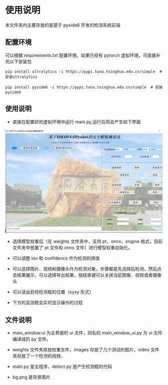 # 使用说明

本文件夹内主要存放的是基于 pyside6 开发的检测系统前端

## 配置环境

可以根据 requirements.txt 配置环境，如果已经有 pytorch 虚拟环境，可直接补充以下安装包

```Shell
pip install ultralytics -i https://pypi.tuna.tsinghua.edu.cn/simple  # 安装ultralytics

pip install pyside6 -i https://pypi.tuna.tsinghua.edu.cn/simple  # 安装pyside6

```

## 使用说明

- 直接在配置好的虚拟环境中运行 main.py,运行后将会产生如下界面

![](README_md_files/fab4e170-9e29-11ee-8dc0-2db77a7209e1.jpeg?v=1&type=image)

- 选择模型权重后（在 weights 文件夹中，支持 pt，onnx，engine 格式，目前文件夹中放置了 pt 文件和 onnx 文件）进行模型权重初始化。

- 可以调整 iou 和 confidence 作为检测的阈值

- 可以选择图片、视频和摄像头作为检测对象，步骤都是先选择后检测，然后点击结果展示，可以选择导出结果，按结束键可以关闭当前图像、视频或者摄像头

- 可以读出目标检测框的位置（xyxy 形式）

- 下方的监测框会实时显示操作的过程

## 文件说明

- main_window\.ui 为主界面的 ui 文件，同名的 main_window_ui.py 为 ui 文件编译成的 py 文件。

- weights 文件夹存放权重文件，images 存放了几个测试的图片，video 文件夹存放了一个检测的视频、

- main.py 是主程序，detect.py 是产生检测框的代码

- bg.png 是背景图片
